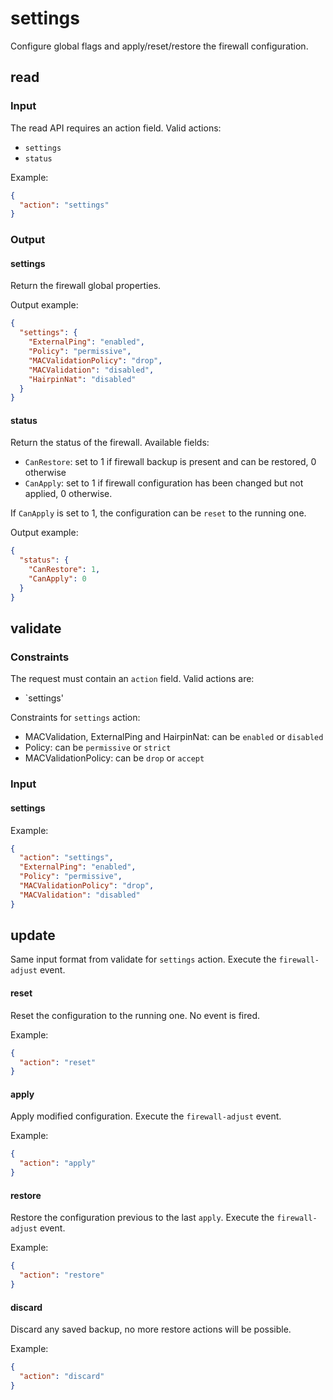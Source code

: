 # settings

Configure global flags and apply/reset/restore the firewall configuration.

## read

### Input

The read API requires an action field.
Valid actions:

- `settings`
- `status`

Example:
```json
{
  "action": "settings"
}
```

### Output

#### settings

Return the firewall global properties.

Output example:
```json
{
  "settings": {
    "ExternalPing": "enabled",
    "Policy": "permissive",
    "MACValidationPolicy": "drop",
    "MACValidation": "disabled",
    "HairpinNat": "disabled"
  }
}
```

#### status

Return the status of the firewall.
Available fields:

- `CanRestore`: set to 1 if firewall backup is present and can be restored, 0 otherwise
- `CanApply`: set to 1 if firewall configuration has been changed but not applied, 0 otherwise.

If `CanApply` is set to 1, the configuration can be `reset` to the running one.

Output example:
```json
{
  "status": {
    "CanRestore": 1,
    "CanApply": 0
  }
}
```

## validate

### Constraints

The request must contain an `action` field. Valid actions are:

- `settings'

Constraints for `settings` action:

- MACValidation, ExternalPing and HairpinNat: can be `enabled` or `disabled`
- Policy: can be `permissive` or `strict`
- MACValidationPolicy: can be `drop` or `accept`

### Input

#### settings

Example:
```json
{
  "action": "settings",
  "ExternalPing": "enabled",
  "Policy": "permissive",
  "MACValidationPolicy": "drop",
  "MACValidation": "disabled"
}
```

## update

Same input format from validate for `settings` action.
Execute the `firewall-adjust` event.

#### reset

Reset the configuration to the running one.
No event is fired.

Example:
```json
{
  "action": "reset"
}
```

#### apply

Apply modified configuration.
Execute the `firewall-adjust` event.

Example:
```json
{
  "action": "apply"
}
```

#### restore

Restore the configuration previous to the last `apply`.
Execute the `firewall-adjust` event.

Example:
```json
{
  "action": "restore"
}
```

#### discard

Discard any saved backup, no more restore actions will be possible.

Example:
```json
{
  "action": "discard"
}
```
